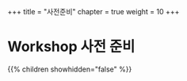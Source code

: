 +++
title = "사전준비"
chapter = true
weight = 10
+++

# Workshop 사전 준비

{{% children showhidden="false" %}}
